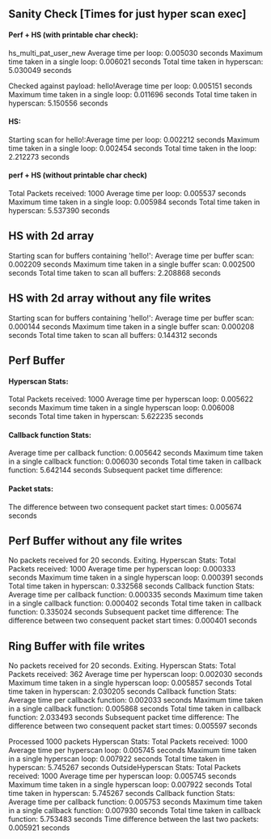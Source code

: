 ## Sanity Check [Times for just hyper scan exec]

#### Perf + HS (with printable char check):

hs_multi_pat_user_new
Average time per loop: 0.005030 seconds
Maximum time taken in a single loop: 0.006021 seconds
Total time taken in hyperscan: 5.030049 seconds

Checked against payload: hello!Average time per loop: 0.005151 seconds
Maximum time taken in a single loop: 0.011696 seconds
Total time taken in hyperscan: 5.150556 seconds

#### HS:

Starting scan for hello!:Average time per loop: 0.002212 seconds
Maximum time taken in a single loop: 0.002454 seconds
Total time taken in the loop: 2.212273 seconds

#### perf + HS (without printable char check)

Total Packets received: 1000 
Average time per loop: 0.005537 seconds
Maximum time taken in a single loop: 0.005984 seconds
Total time taken in hyperscan: 5.537390 seconds

## HS with 2d array

Starting scan for buffers containing 'hello!':
Average time per buffer scan: 0.002209 seconds
Maximum time taken in a single buffer scan: 0.002500 seconds
Total time taken to scan all buffers: 2.208868 seconds

## HS with 2d array without any file writes

Starting scan for buffers containing 'hello!':
Average time per buffer scan: 0.000144 seconds
Maximum time taken in a single buffer scan: 0.000208 seconds
Total time taken to scan all buffers: 0.144312 seconds

## Perf Buffer 

#### Hyperscan Stats:
Total Packets received: 1000 
Average time per hyperscan loop: 0.005622 seconds
Maximum time taken in a single hyperscan loop: 0.006008 seconds
Total time taken in hyperscan: 5.622235 seconds
#### Callback function Stats:
Average time per callback function: 0.005642 seconds
Maximum time taken in a single callback function: 0.006030 seconds
Total time taken in callback function: 5.642144 seconds
Subsequent packet time difference: 
#### Packet stats:
The difference between two consequent packet start times: 0.005674 seconds

## Perf Buffer without any file writes
No packets received for 20 seconds. Exiting.
Hyperscan Stats:
Total Packets received: 1000 
Average time per hyperscan loop: 0.000333 seconds
Maximum time taken in a single hyperscan loop: 0.000391 seconds
Total time taken in hyperscan: 0.332568 seconds
Callback function Stats:
Average time per callback function: 0.000335 seconds
Maximum time taken in a single callback function: 0.000402 seconds
Total time taken in callback function: 0.335024 seconds
Subsequent packet time difference: 
The difference between two consequent packet start times: 0.000401 seconds

## Ring Buffer with file writes

No packets received for 20 seconds. Exiting.
Hyperscan Stats:
Total Packets received: 362 
Average time per hyperscan loop: 0.002030 seconds
Maximum time taken in a single hyperscan loop: 0.005857 seconds
Total time taken in hyperscan: 2.030205 seconds
Callback function Stats:
Average time per callback function: 0.002033 seconds
Maximum time taken in a single callback function: 0.005868 seconds
Total time taken in callback function: 2.033493 seconds
Subsequent packet time difference: 
The difference between two consequent packet start times: 0.005597 seconds

Processed 1000 packets
Hyperscan Stats:
Total Packets received: 1000 
Average time per hyperscan loop: 0.005745 seconds
Maximum time taken in a single hyperscan loop: 0.007922 seconds
Total time taken in hyperscan: 5.745267 seconds
OutsideHyperscan Stats:
Total Packets received: 1000 
Average time per hyperscan loop: 0.005745 seconds
Maximum time taken in a single hyperscan loop: 0.007922 seconds
Total time taken in hyperscan: 5.745267 seconds
Callback function Stats:
Average time per callback function: 0.005753 seconds
Maximum time taken in a single callback function: 0.007930 seconds
Total time taken in callback function: 5.753483 seconds
Time difference between the last two packets: 0.005921 seconds
